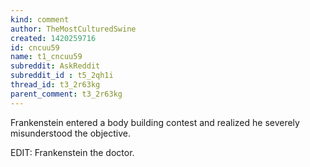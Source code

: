 ```yaml
---
kind: comment
author: TheMostCulturedSwine
created: 1420259716
id: cncuu59
name: t1_cncuu59
subreddit: AskReddit
subreddit_id : t5_2qh1i
thread_id: t3_2r63kg
parent_comment: t3_2r63kg
---
```


Frankenstein entered a body building contest and realized he severely misunderstood the objective.

EDIT: Frankenstein the doctor.
